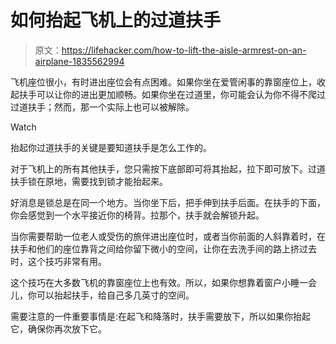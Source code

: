 # 如何抬起飞机上的过道扶手

> 原文：<https://lifehacker.com/how-to-lift-the-aisle-armrest-on-an-airplane-1835562994>

飞机座位很小，有时进出座位会有点困难。如果你坐在爱管闲事的靠窗座位上，收起扶手可以让你的进出更加顺畅。如果你坐在过道里，你可能会认为你不得不爬过过道扶手；然而，那一个实际上也可以被解除。

Watch

抬起你过道扶手的关键是要知道扶手是怎么工作的。

对于飞机上的所有其他扶手，您只需按下底部即可将其抬起，拉下即可放下。过道扶手锁在原地，需要找到锁才能抬起来。

好消息是锁总是在同一个地方。当你坐下后，把手伸到扶手后面。在扶手的下面，你会感觉到一个水平接近你的椅背。拉那个，扶手就会解锁升起。

当你需要帮助一位老人或受伤的旅伴进出座位时，或者当你前面的人斜靠着时，在扶手和他们的座位靠背之间给你留下微小的空间，让你在去洗手间的路上挤过去时，这个技巧非常有用。

这个技巧在大多数飞机的靠窗座位上也有效。所以，如果你想靠着窗户小睡一会儿，你可以抬起扶手，给自己多几英寸的空间。

需要注意的一件重要事情是:在起飞和降落时，扶手需要放下，所以如果你抬起它，确保你再次放下它。